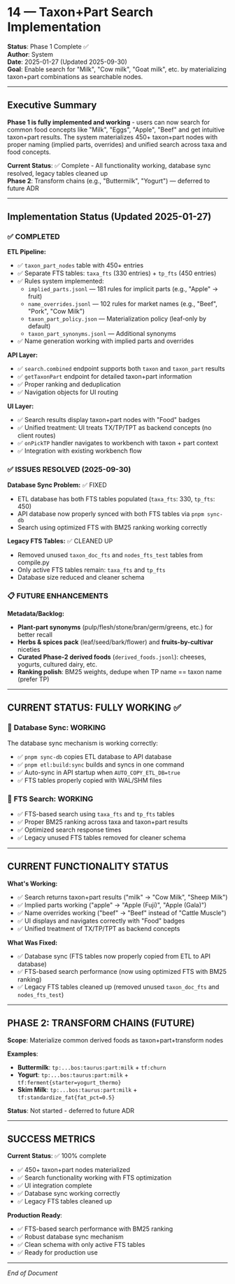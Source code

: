 # 14 — Taxon+Part Search Implementation

**Status**: Phase 1 Complete ✅  
**Author**: System  
**Date**: 2025-01-27 (Updated 2025-09-30)  
**Goal**: Enable search for "Milk", "Cow milk", "Goat milk", etc. by materializing taxon+part combinations as searchable nodes.

---

## Executive Summary

**Phase 1 is fully implemented and working** - users can now search for common food concepts like "Milk", "Eggs", "Apple", "Beef" and get intuitive taxon+part results. The system materializes 450+ taxon+part nodes with proper naming (implied parts, overrides) and unified search across taxa and food concepts.

**Current Status**: ✅ Complete - All functionality working, database sync resolved, legacy tables cleaned up  
**Phase 2**: Transform chains (e.g., "Buttermilk", "Yogurt") — deferred to future ADR

---

## Implementation Status (Updated 2025-01-27)

### ✅ **COMPLETED**

**ETL Pipeline:**

- ✅ `taxon_part_nodes` table with 450+ entries
- ✅ Separate FTS tables: `taxa_fts` (330 entries) + `tp_fts` (450 entries)
- ✅ Rules system implemented:
  - `implied_parts.jsonl` — 181 rules for implicit parts (e.g., "Apple" → fruit)
  - `name_overrides.jsonl` — 102 rules for market names (e.g., "Beef", "Pork", "Cow Milk")
  - `taxon_part_policy.json` — Materialization policy (leaf-only by default)
  - `taxon_part_synonyms.jsonl` — Additional synonyms
- ✅ Name generation working with implied parts and overrides

**API Layer:**

- ✅ `search.combined` endpoint supports both `taxon` and `taxon_part` results
- ✅ `getTaxonPart` endpoint for detailed taxon+part information
- ✅ Proper ranking and deduplication
- ✅ Navigation objects for UI routing

**UI Layer:**

- ✅ Search results display taxon+part nodes with "Food" badges
- ✅ Unified treatment: UI treats TX/TP/TPT as backend concepts (no client routes)
- ✅ `onPickTP` handler navigates to workbench with taxon + part context
- ✅ Integration with existing workbench flow

### ✅ **ISSUES RESOLVED (2025-09-30)**

**Database Sync Problem:** ✅ FIXED

- ETL database has both FTS tables populated (`taxa_fts`: 330, `tp_fts`: 450)
- API database now properly synced with both FTS tables via `pnpm sync-db`
- Search using optimized FTS with BM25 ranking working correctly

**Legacy FTS Tables:** ✅ CLEANED UP

- Removed unused `taxon_doc_fts` and `nodes_fts_test` tables from compile.py
- Only active FTS tables remain: `taxa_fts` and `tp_fts`
- Database size reduced and cleaner schema

### 📋 **FUTURE ENHANCEMENTS**

**Metadata/Backlog:**

- **Plant-part synonyms** (pulp/flesh/stone/bran/germ/greens, etc.) for better recall
- **Herbs & spices pack** (leaf/seed/bark/flower) and **fruits-by-cultivar** niceties
- **Curated Phase-2 derived foods** (`derived_foods.jsonl`): cheeses, yogurts, cultured dairy, etc.
- **Ranking polish**: BM25 weights, dedupe when TP name == taxon name (prefer TP)

---

## **CURRENT STATUS: FULLY WORKING** ✅

### 🔧 **Database Sync: WORKING**

The database sync mechanism is working correctly:

- ✅ `pnpm sync-db` copies ETL database to API database
- ✅ `pnpm etl:build:sync` builds and syncs in one command
- ✅ Auto-sync in API startup when `AUTO_COPY_ETL_DB=true`
- ✅ FTS tables properly copied with WAL/SHM files

### 🎯 **FTS Search: WORKING**

- ✅ FTS-based search using `taxa_fts` and `tp_fts` tables
- ✅ Proper BM25 ranking across taxa and taxon+part results
- ✅ Optimized search response times
- ✅ Legacy unused FTS tables removed for cleaner schema

---

## **CURRENT FUNCTIONALITY STATUS**

**What's Working:**

- ✅ Search returns taxon+part results ("milk" → "Cow Milk", "Sheep Milk")
- ✅ Implied parts working ("apple" → "Apple (Fuji)", "Apple (Gala)")
- ✅ Name overrides working ("beef" → "Beef" instead of "Cattle Muscle")
- ✅ UI displays and navigates correctly with "Food" badges
- ✅ Unified treatment of TX/TP/TPT as backend concepts

**What Was Fixed:**

- ✅ Database sync (FTS tables now properly copied from ETL to API database)
- ✅ FTS-based search performance (now using optimized FTS with BM25 ranking)
- ✅ Legacy FTS tables cleaned up (removed unused `taxon_doc_fts` and `nodes_fts_test`)

---

## **PHASE 2: TRANSFORM CHAINS (FUTURE)**

**Scope**: Materialize common derived foods as taxon+part+transform nodes

**Examples**:

- **Buttermilk**: `tp:...bos:taurus:part:milk` + `tf:churn`
- **Yogurt**: `tp:...bos:taurus:part:milk` + `tf:ferment{starter=yogurt_thermo}`
- **Skim Milk**: `tp:...bos:taurus:part:milk` + `tf:standardize_fat{fat_pct=0.5}`

**Status**: Not started - deferred to future ADR

---

## **SUCCESS METRICS**

**Current Status**: ✅ 100% complete

- ✅ 450+ taxon+part nodes materialized
- ✅ Search functionality working with FTS optimization
- ✅ UI integration complete
- ✅ Database sync working correctly
- ✅ Legacy FTS tables cleaned up

**Production Ready**:

- ✅ FTS-based search performance with BM25 ranking
- ✅ Robust database sync mechanism
- ✅ Clean schema with only active FTS tables
- ✅ Ready for production use

---

_End of Document_
